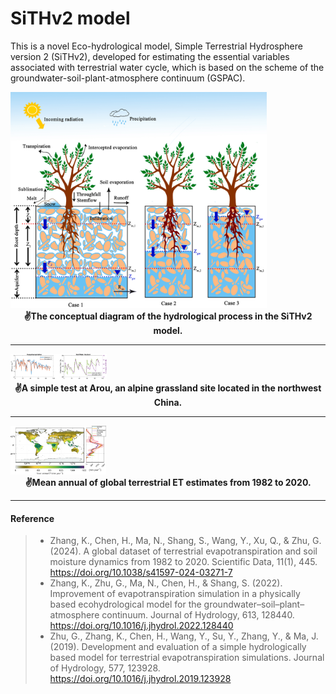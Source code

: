 # SiTHv2 model

This is a novel Eco-hydrological model, Simple Terrestrial Hydrosphere version 2 (SiTHv2), developed for estimating the essential variables associated with terrestrial water cycle, which is based on the scheme of the groundwater-soil-plant-atmosphere continuum (GSPAC).

<img src="image\fig1.png" alt="fig1" style="zoom:40%;" />

<center><strong>✌️The conceptual diagram of the hydrological process in the SiTHv2 model.</strong></center>

---



<img src="image\testFigure_Arou.png" style="zoom: 15%;" />

<center><strong>✌️A simple test at Arou, an alpine grassland site located in the northwest China.</strong></center>

---



<img src="image\GlobalET3.png" style="zoom: 15%;" />

<center><strong>✌️Mean annual of global terrestrial ET estimates from 1982 to 2020.</strong></center>

---



#### Reference

>- Zhang, K., Chen, H., Ma, N., Shang, S., Wang, Y., Xu, Q., & Zhu, G. (2024). A global dataset of terrestrial evapotranspiration and soil moisture dynamics from 1982 to 2020. Scientific Data, 11(1), 445. https://doi.org/10.1038/s41597-024-03271-7
>- Zhang, K., Zhu, G., Ma, N., Chen, H., & Shang, S. (2022). Improvement of evapotranspiration simulation in a physically based ecohydrological model for the groundwater–soil–plant–atmosphere continuum. Journal of Hydrology, 613, 128440. https://doi.org/10.1016/j.jhydrol.2022.128440
>- Zhu, G., Zhang, K., Chen, H., Wang, Y., Su, Y., Zhang, Y., & Ma, J. (2019). Development and evaluation of a simple hydrologically based model for terrestrial evapotranspiration simulations. Journal of Hydrology, 577, 123928. https://doi.org/10.1016/j.jhydrol.2019.123928









